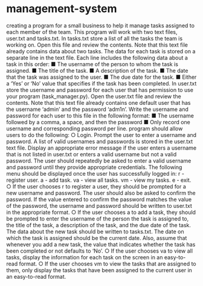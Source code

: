# management-system
creating a program for a small business to help it manage tasks assigned to each member of the team. This program will work with two text files, user.txt and tasks.txt. 
In tasks.txt store a list of all the tasks the team is working on. Open
this file and review the contents. Note that this text file already
contains data about two tasks. The data for each task is stored on a
separate line in the text file. Each line includes the following data
about a task in this order:
■ The username of the person to whom the task is assigned.
■ The title of the task.
■ A description of the task.
■ The date that the task was assigned to the user.
■ The due date for the task.
■ Either a ‘Yes’ or ‘No’ value that specifies if the task has been
completed.
In user.txt store the username and password for each user that has
permission to use your program (task_manager.py). Open the
user.txt file and review the contents. Note that this text file already
contains one default user that has the username ‘admin’ and the
password ‘adm1n’. Write the username and password for each user
to this file in the following format:
■ The username followed by a comma, a space, and then the
password
■ Only record one username and corresponding password per
line.
program should allow users to do the following:
○ Login. Prompt the user to enter a username and password. A list of
valid usernames and passwords is stored in the user.txt text file.
Display an appropriate error message if the user enters a username
that is not listed in user.txt or enters a valid username but not a
valid password. The user should repeatedly be asked to enter a valid
username and password until they provide appropriate credentials.
The following menu should be displayed once the user has
successfully logged in:
     r - register user.
     a - add task.
     va - view all tasks.
     vm - view my tasks.
     e - exit.
○ If the user chooses r to register a user, they should be prompted for
a new username and password. The user should also be asked to
confirm the password. If the value entered to confirm the password
matches the value of the password, the username and password
should be written to user.txt in the appropriate format.
○ If the user chooses a to add a task, they should be prompted to
enter the username of the person the task is assigned to, the title of
the task, a description of the task, and the due date of the task. The
data about the new task should be written to tasks.txt. The date on
which the task is assigned should be the current date. Also, assume
that whenever you add a new task, the value that indicates whether
the task has been completed or not defaults to ‘No’.
○ If the user chooses va to view all tasks, display the information for
each task on the screen in an easy-to-read format.
○ If the user chooses vm to view the tasks that are assigned to them,
only display the tasks that have been assigned to the current user
in an easy-to-read format.




